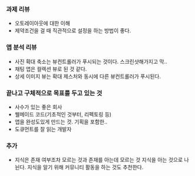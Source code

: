 ### 과제 리뷰

* 오토레이아웃에 대한 이해
* 제약조건을 걸 때 직관적으로 설정을 하는 방법이 좋다.

### 앱 분석 리뷰

* 사진 확대 축소는 뷰컨트롤러가 푸시되는 것이다. 스크린샷해가지고 막..
* 채팅 앱은 컬렉션 뷰로 된 것 같다.
* 상세 이미지 뷰는 확대 제스처와 동시에 다른 뷰컨트롤러가 푸시된다.

### 끝나고 구체적으로 목표를 두고 있는 것

* 사수가 있는 좋은 회사
* 웰메이드 코드(기초적인 것부터, 리펙토링 등)
* 앱을 완성도있게 만드는 것. 기획을 포함한..
* 도큐먼트를 잘 읽는 개발자

### 추가

* 지식은 존재 여부조차 모르는 것과 존재를 아는데 모르는 것 지식을 아는 것으로 나뉜다.
  지식을 알기 위해 커뮤니티 활동을 하는 것도 추천한다.
